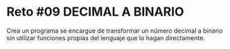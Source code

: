 <!-- trunk-ignore-all(prettier) -->
# Reto #09 DECIMAL A BINARIO

Crea un programa se encargue de transformar un número decimal a binario sin utilizar funciones propias del lenguaje que lo hagan directamente.
